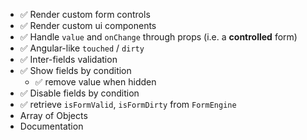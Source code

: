 - :white_check_mark: Render custom form controls
- :white_check_mark: Render custom ui components
- :white_check_mark: Handle `value` and `onChange` through props (i.e. a **controlled** form)
- :white_check_mark: Angular-like `touched` / `dirty`
- :white_check_mark: Inter-fields validation
- :white_check_mark: Show fields by condition
  - :white_check_mark: remove value when hidden
- :white_check_mark: Disable fields by condition
- :white_check_mark: retrieve `isFormValid`, `isFormDirty` from `FormEngine`
- Array of Objects
- Documentation
